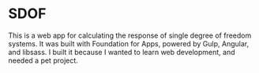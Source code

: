 # SDOF

This is a web app for calculating the response of single degree of freedom systems. It was built with Foundation for Apps, powered by Gulp, Angular, and libsass. I built it because I wanted to learn web development, and needed a pet project. 
